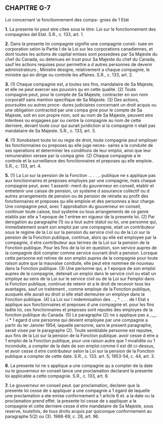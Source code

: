 
## CHAPITRE G-7
Loi concernant \e fonctionnement des compa-
gnies de 1 Etat

**1.** La presente loi peut etre citee sous le
titre: Loi sur le fonctionnement des compagnies
del Etat. S.R., c. 133, art. 1.

**2.** Dans la presente loi
compagnie signifie une compagnie consti-
tuee en corporation selon la Partie I de la
Loi sur les corporations canadiennes, et dont
toutes les actions de capital emises sont
possedees par Sa Majeste du chef du
Canada, ou detenues en trust pour Sa
Majeste du chef du Canada, sauf les actions
requises pour permettre a d autres personnes
de devenir administrateurs ;
Ministre designe, relativement a chaque
compagnie, le ministre qui en dirige ou
controle les affaires. S.R., c. 133, art. 2.

**3.** (1) Chaque compagnie est, a toutes ses
fins, mandataire de Sa Majeste, et elle ne
peut exercer ses pouvoirs qu en cette qualite.
(2) Toute compagnie peut, pour le compte
de Sa Majeste, contracter en son nom
corporatif sans mention specifique de Sa
Majeste.
(3) Des actions, poursuites ou autres proce-
dures judiciaires concernant un droit acquis
ou une obligation contracted par une compa
gnie pour le compte de Sa Majeste, soit en
son propre nom, soit au nom de Sa Majeste,
peuvent etre intentees ou engagees par ou
centre la compagnie au nom de cette derniere,
devant toute cour qui aurait juridiction si la
compagnie n etait pas mandataire de Sa
Majeste. S.R., c. 133, art. 3.

**4.** (1) Xonobstant toute loi ou regie de
droit, toute compagnie peut employer les
fonctionnaires ou preposes qu elle juge neces-
saires a la conduite de ses operations et
determiner les conditions de leur emploi, ainsi
que leur remuneration versee par la compa
gnie.
(2) Chaque compagnie a le controle et la
surveillance des fonctionnaires et preposes
qu elle emploie. S.R., c. 133, art. 4.

**5.** (1) La Loi sur la pension de la Fonction
... . . ,.
publique ne s applique pas aux tonctionnaires
et preposes employes par une compagnie,
mais chaque compagnie peut, avec 1 assenti-
ment du gouverneur en conseil, etablir et
entretenir une caisse de pension, un systeme
d assurance collectif ou d autres arrangements
de pension ou de pension de retraite au profit
des fonctionnaires et preposes qu elle emploie
et des personnes a leur charge. Une compagnie
peut, avec 1 approbation du gouverneur en
conseil, continuer toute caisse, tout systeme
ou tous arrangements de ce genre etablis par
elle a 1 epoque de 1 entree en vigueur de la
presente loi.
(2) Par derogation au paragraphe (1) ou a
tout autre statut ou loi, une personne qui,
immediatement avant son emploi par une
compagnie, etait un contributeur sous le
regime de la Loi sur la pension du service civil
ou de la Loi sur la pension de la Fonction
publique, continue, alors qu elle est employee
par la compagnie, d etre contributeur aux
termes de la Loi sur la pension de la Fonction
publique. Pour les fins de la loi en question,
son service aupres de la compagnie doit
compter comme service ouvrant droit a
pension. Lorsque cette personne est retiree de
son emploi aupres de la compagnie pour toute
raison autre que la mauvaise conduite, elle
peut etre nommee de nouveau dans la
Fonction publique.
(3) Une personne qui, a 1 epoque de son
emploi aupres de la compagnie, detenait un
emploi dans le service civil ou etait un
employe au sens de la Loi sur le service civil
ou de la Loi sur Femploi dans la Fonction
publique, continue de retenir et a le droit de
recevoir tous les avantages, sauf un traitement ,
comme employe de la Fonction publique,
auxquels elle aurait eu droit si elle etait
demeuree un employe dans la Fonction
publique.
(4) La Loi sur I mdemnisation des
. ., ^ .. . .
de I Etat s applique aux fonctionnaires et
preposes d une compagnie et. pour les fins
ladite loi, ces fonctionnaires et preposes sont
reputes des employes de la fonction publique
du Canada.
(5) Le paragraphe (2) ne s applique pas a
,.,,,. -i *
1 egard d une personne qui devient employee
par une compagnie a partir du ler Janvier
1954, laquelle personne, sans le present
paragraphe, serait visee par le paragraphe (2).
Toute semblable personne est reputee, aux
fins de la Loi sur la pension de la Fonction
publique. avoir cesse d etre a 1 emploi de la
Fonction publique, pour une raison autre que
1 mvalidite ou 1 inconduite, a compter de la
date de son emploi comme il est dit ci-dessus,
et avoir cesse d etre contributeur selon la Loi
sur la pension de la Fonction publique a compter
de cette date. S.R., c. 133. art. 5; 1953-54, c.
44, art. 3.

**6.** La presente loi ne s applique a une
compagnie qu a compter de la date ou le
gouverneur en conseil lance une proclamation
declarant la presente loi applicable a cette
compagnie. S.R., c. 133, art. 6.

**7.** Le gouverneur en conseil peut. par
proclamation, declarer que la presente loi
cesse de s appliquer a une compagnie a 1 egard
de laquelle une proclamation a ete emise
conformement a 1 article 6 et. a la date ou la
proclamation prend effet. la presente loi cesse
de s appliquer a la compagnie et cette derniere
cesse d etre mandataire de Sa Majeste, sous
reserve, toutefois, de tous droits acquis par
quiconque conformement au paragraphe 5(2)
ou (3). 1968-69, c. 28, art. 96.
